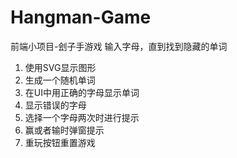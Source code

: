 # Hangman-Game
前端小项目-刽子手游戏
输入字母，直到找到隐藏的单词

1. 使用SVG显示图形
2. 生成一个随机单词
3. 在UI中用正确的字母显示单词
4. 显示错误的字母
5. 选择一个字母两次时进行提示
6. 赢或者输时弹窗提示
7. 重玩按钮重置游戏
